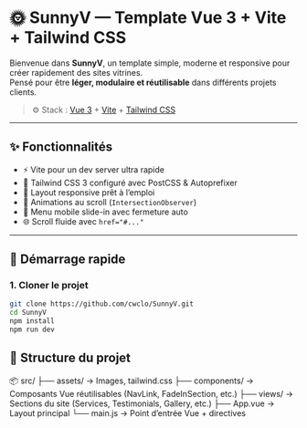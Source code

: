 # 🌞 SunnyV — Template Vue 3 + Vite + Tailwind CSS

Bienvenue dans **SunnyV**, un template simple, moderne et responsive pour créer rapidement des sites vitrines.  
Pensé pour être **léger, modulaire et réutilisable** dans différents projets clients.

> ⚙️ Stack : [Vue 3](https://vuejs.org/) + [Vite](https://vitejs.dev/) + [Tailwind CSS](https://tailwindcss.com/)

---

## ✨ Fonctionnalités

- ⚡️ Vite pour un dev server ultra rapide
- 💅 Tailwind CSS 3 configuré avec PostCSS & Autoprefixer
- 🎨 Layout responsive prêt à l’emploi
- 🎥 Animations au scroll (`IntersectionObserver`)
- 📱 Menu mobile slide-in avec fermeture auto
- 🌐 Scroll fluide avec `href="#..."`

---

## 🚀 Démarrage rapide

### 1. Cloner le projet

```bash
git clone https://github.com/cwclo/SunnyV.git
cd SunnyV
npm install
npm run dev
````


## 🧱 Structure du projet
📦 src/
├── assets/          → Images, tailwind.css
├── components/      → Composants Vue réutilisables (NavLink, FadeInSection, etc.)
├── views/           → Sections du site (Services, Testimonials, Gallery, etc.)
├── App.vue          → Layout principal
└── main.js          → Point d’entrée Vue + directives
